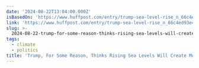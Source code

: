 ```yaml
---
date: '2024-08-22T13:04:00.000Z'
isBasedOn: 'https://www.huffpost.com/entry/trump-sea-level-rise_n_66c4ed93e4b00667298b7ded'
link: 'https://www.huffpost.com/entry/trump-sea-level-rise_n_66c4ed93e4b00667298b7ded'
slug: >-
  2024-08-22-trump-for-some-reason-thinks-rising-sea-levels-will-create-more-oceanfron
tags:
  - climate
  - politics
title: 'Trump, For Some Reason, Thinks Rising Sea Levels Will Create More Oceanfron'
---
```

 
